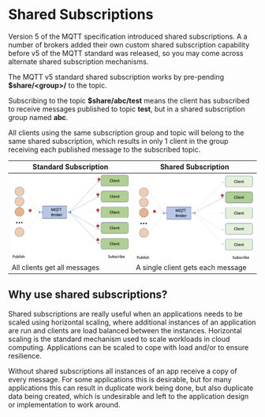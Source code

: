 # Shared Subscriptions

Version 5 of the MQTT specification introduced shared subscriptions.  A a number of brokers added their own custom shared subscription capability before v5 of the MQTT standard was released, so you may come across alternate shared subscription mechanisms.

The MQTT v5 standard shared subscription works by pre-pending **$share/\<group\>/** to the topic.

Subscribing to the topic **$share/abc/test** means the client has subscribed to receive messages published to topic **test**, but in a shared subscription group named **abc**.

All clients using the same subscription group and topic will belong to the same shared subscription, which results in only 1 client in the group receiving each published message to the subscribed topic.

| Standard Subscription | Shared Subscription |
|-----------------------|---------------------|
| ![standard sub](images/standardSub.png) | ![shared sub](images/sharedSub.png) |
| All clients get all messages | A single client gets each message |

## Why use shared subscriptions?

Shared subscriptions are really useful when an applications needs to be scaled using horizontal scaling, where additional instances of an application are run and clients are load balanced between the instances.  Horizontal scaling is the standard mechanism used to scale workloads in cloud computing.  Applications can be scaled to cope with load and/or to ensure resilience.

Without shared subscriptions all instances of an app receive a copy of every message.  For some applications this is desirable, but for many applications this can result in duplicate work being done, but also duplicate data being created, which is undesirable and left to the application design or implementation to work around.
